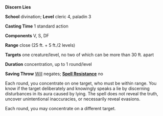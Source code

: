  **Discern Lies**

**School** divination; **Level** cleric 4, paladin 3

**Casting Time** 1 standard action

**Components** V, S, DF

**Range** close (25 ft. + 5 ft./2 levels)

**Targets** one creature/level, no two of which can be more than 30 ft. apart

**Duration** concentration, up to 1 round/level

**Saving Throw** [Will](../combat.html#_will) negates; **[Spell Resistance](../glossary.html#_spell-resistance)** no

Each round, you concentrate on one target, who must be within range. You know if the target deliberately and knowingly speaks a lie by discerning disturbances in its aura caused by lying. The spell does not reveal the truth, uncover unintentional inaccuracies, or necessarily reveal evasions.

Each round, you may concentrate on a different target.

